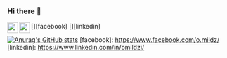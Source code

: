 ### Hi there 👋

<!--
**SidWonder/SidWonder** is a ✨ _special_ ✨ repository because its `README.md` (this file) appears on your GitHub profile.

Here are some ideas to get you started:
- 🔭 I’m currently working on ...
- 🌱 I’m currently learning ...
- 👯 I’m looking to collaborate on ...
- 🤔 I’m looking for help with ...
- 💬 Ask me about ...
- 📫 How to reach me: ...
- 😄 Pronouns: ...
- ⚡ Fun fact: ...
-->
[<img align="left" height="24" src="https://cdn.jsdelivr.net/npm/simple-icons@v3/icons/facebook.svg" />][facebook]
[<img align="left" height="24" src="https://cdn.jsdelivr.net/npm/simple-icons@v3/icons/linkedin.svg" />][linkedin]
<br />

[![Anurag's GitHub stats](https://github-readme-stats.vercel.app/api?username=SidWonder)](https://github.com/anuraghazra/github-readme-stats)
[facebook]: https://www.facebook.com/o.mildz/
[linkedin]: https://www.linkedin.com/in/omildzi/
